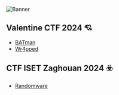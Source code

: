 ![Banner](https://i.ibb.co/mTGPF1T/ctf.png)

## Valentine CTF 2024 💘
- [BATman](BATman.md)
- [Wr4pped](Wr4pped.md)

## CTF ISET Zaghouan 2024 ☣️
- [Randomware](Randomware.md)
